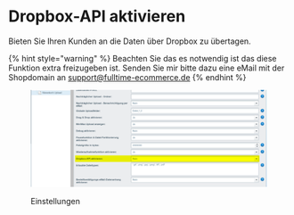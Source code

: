 # Dropbox-API aktivieren

Bieten Sie Ihren Kunden an die Daten über Dropbox zu übertagen.

{% hint style="warning" %}
Beachten Sie das es notwendig ist das diese Funktion extra freizugeben ist. Senden Sie mir bitte dazu eine eMail mit der Shopdomain an support@fulltime-ecommerce.de
{% endhint %}

<figure><img src="../../.gitbook/assets/QrZOXQ-sssy89zv3nrNSBEOqQ-Ncnb_bcw.png" alt=""><figcaption><p>Einstellungen</p></figcaption></figure>
